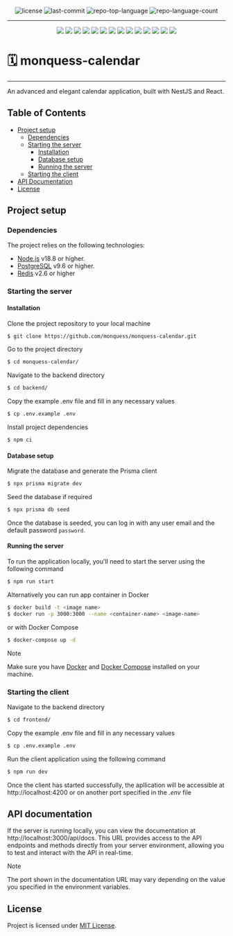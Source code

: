 <p align="center">
	<img src="https://img.shields.io/github/license/monquess/monquess-calendar?color=FFBB94" alt="license">
	<img src="https://img.shields.io/github/last-commit/monquess/monquess-calendar?color=A33757" alt="last-commit">
	<img src="https://img.shields.io/github/languages/top/monquess/monquess-calendar?color=A33757" alt="repo-top-language">
	<img src="https://img.shields.io/github/languages/count/monquess/monquess-calendar?color=A33757" alt="repo-language-count">
<p>

---

<div align="center">
  <img src="https://img.shields.io/badge/TypeScript-3178C6?logo=typescript&logoColor=fff" />
  <img src="https://img.shields.io/badge/React-20232A?logo=react&logoColor=%2361DAFB" />
  <img src="https://img.shields.io/badge/React_Router-CA4245?logo=react-router&logoColor=white" />
  <img src="https://img.shields.io/badge/Mantine-339AF0?logo=mantine&logoColor=fff" />
  <img src="https://img.shields.io/badge/Vite-646CFF?logo=vite&logoColor=fff" />
  <img src="https://img.shields.io/badge/Nest.js-E0234E?logo=nestjs&logoColor=fff" />
  <img src="https://img.shields.io/badge/Prisma-2D3748?logo=prisma&logoColor=fff" />
  <img src="https://img.shields.io/badge/Postgres-316192?logo=postgresql&logoColor=fff" />
  <img src="https://img.shields.io/badge/Passport-34E27A?logo=passport&logoColor=fff" />
  <img src="https://img.shields.io/badge/Amazon_S3-232F3E?logo=amazonwebservices&logoColor=fff" />
  <img src="https://img.shields.io/badge/OpenAPI-6BA539?logo=openapiinitiative&logoColor=fff" />    
  <img src="https://img.shields.io/badge/Swagger-85EA2D?logo=swagger&logoColor=fff" />
  <img src="https://img.shields.io/badge/Redis-DD0031?logo=redis&logoColor=fff" />
  <img src="https://img.shields.io/badge/Docker-2496ED?logo=docker&logoColor=fff" />
</div>

# 🗓️ monquess-calendar

---

An advanced and elegant calendar application, built with NestJS and React.

## Table of Contents

- [Project setup](#project-setup)
  - [Dependencies](#dependencies)
  - [Starting the server](#starting-the-server)
    - [Installation](#installation)
    - [Database setup](#database-setup)
    - [Running the server](#running-the-server)
  - [Starting the client](#starting-the-client)
- [API Documentation](#api-documentation)
- [License](#license)

## Project setup

### Dependencies

The project relies on the following technologies:

- [Node.js](https://nodejs.org/en) v18.8 or higher.
- [PostgreSQL](https://www.postgresql.org) v9.6 or higher.
- [Redis](https://redis.io) v2.6 or higher

### Starting the server

#### Installation

Clone the project repository to your local machine

```bash
$ git clone https://github.com/monquess/monquess-calendar.git
```

Go to the project directory

```bash
$ cd monquess-calendar/
```

Navigate to the backend directory

```bash
$ cd backend/
```

Copy the example .env file and fill in any necessary values

```bash
$ cp .env.example .env
```

Install project dependencies

```bash
$ npm ci
```

#### Database setup

Migrate the database and generate the Prisma client

```bash
$ npx prisma migrate dev
```

Seed the database if required

```bash
$ npx prisma db seed
```

Once the database is seeded, you can log in with any user email and the default password `password`.

#### Running the server

To run the application locally, you'll need to start the server using the following command

```bash
$ npm run start
```

Alternatively you can run app container in Docker

```bash
$ docker build -t <image name>
$ docker run -p 3000:3000 --name <container-name> <image-name>
```

or with Docker Compose

```bash
$ docker-compose up -d
```

> [!NOTE]
> Make sure you have [Docker](https://www.docker.com) and [Docker Compose](https://docs.docker.com/compose/) installed on your machine.

### Starting the client

Navigate to the backend directory

```bash
$ cd frontend/
```

Copy the example .env file and fill in any necessary values

```bash
$ cp .env.example .env
```

Run the client application using the following command

```bash
$ npm run dev
```

Once the client has started successfully, the apllication will be accessible at http://localhost:4200 or on another port specified in the _.env_ file

## API documentation

<!-- The complete API reference can be accessed on [SwaggerHub](https://app.swaggerhub.com/apis-docs/EGORKOVTUN8/bug-talk_api/1.0). -->

If the server is running locally, you can view the documentation at http://localhost:3000/api/docs. This URL provides access to the API endpoints and methods directly from your server environment, allowing you to test and interact with the API in real-time.

> [!NOTE]
> The port shown in the documentation URL may vary depending on the value you specified in the environment variables.

## License

Project is licensed under [MIT License](LICENSE).
